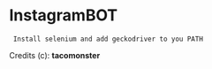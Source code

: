 # InstagramBOT

~~~
 Install selenium and add geckodriver to you PATH
~~~

Credits (c): **tacomonster**
